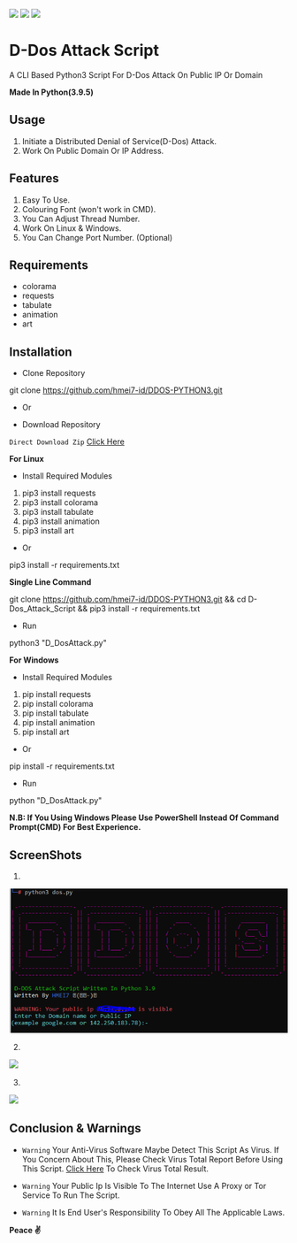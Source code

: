 [![](https://ForTheBadge.com/images/badges/made-with-python.svg)](https://www.python.org/)
[![](https://img.shields.io/badge/Supported%20OS-Windows-blue)](https://www.microsoft.com/en-in/software-download/windows10)
[![](https://img.shields.io/badge/Supported%20OS-Linux-green.svg)](https://www.linux.org/pages/download/)


# D-Dos Attack Script
A CLI Based Python3 Script For D-Dos Attack On Public IP Or Domain

**Made In Python(3.9.5)**


## Usage

1. Initiate a Distributed Denial of Service(D-Dos) Attack.
2. Work On Public Domain Or IP Address.


## Features

1. Easy To Use.
2. Colouring Font (won't work in CMD).
3. You Can Adjust Thread Number.
4. Work On Linux & Windows.
5. You Can Change Port Number. (Optional)


## Requirements

- colorama
- requests
- tabulate
- animation
- art


## Installation

- Clone Repository

git clone https://github.com/hmei7-id/DDOS-PYTHON3.git

- Or

- Download Repository

`Direct Download Zip` [Click Here](https://github.com/hmei7-id/DDOS-PYTHON3/archive/refs/heads/main.zip)


**For Linux**

- Install Required Modules

1. pip3 install requests
2. pip3 install colorama
3. pip3 install tabulate
4. pip3 install animation
5. pip3 install art

- Or

pip3 install -r requirements.txt

**Single Line Command**

git clone https://github.com/hmei7-id/DDOS-PYTHON3.git && cd D-Dos_Attack_Script && pip3 install -r requirements.txt

- Run

python3 "D_DosAttack.py"


**For Windows**

- Install Required Modules

1. pip install requests
2. pip install colorama
3. pip install tabulate
4. pip install animation
5. pip install art

- Or

pip install -r requirements.txt

- Run

python "D_DosAttack.py"

**N.B: If You Using Windows Please Use PowerShell Instead Of Command Prompt(CMD) For Best Experience.**



## ScreenShots

1)
![](ScreenShots/Screen_Shot1.png)

2)
![](ScreenShots/Screen_Shot2.jpg)

3)
![](ScreenShots/Screen_Shot3.png)



## Conclusion & Warnings

- `Warning` Your Anti-Virus Software Maybe Detect This Script As Virus. If You Concern About This, Please Check Virus Total Report Before Using This Script. [Click Here](https://www.virustotal.com/gui/file/4426839e04c4902779d09edfbcb26529d975d5ebf59cc093925a129e941dd303/detection) To Check Virus Total Result.

- `Warning` Your Public Ip Is Visible To The Internet Use A Proxy or Tor Service To Run The Script.

- `Warning` It Is End User's Responsibility To Obey All The Applicable Laws.


**Peace ✌️**
